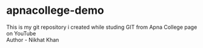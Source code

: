 # apnacollege-demo
This is my git repository i created while studing GIT from Apna College page on YouTube
<br>
Author - Nikhat Khan
